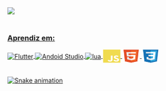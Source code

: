 <div>
  <a href="https://github.com/Cleiton2017">
  <img height="180em" src="https://github-readme-stats.vercel.app/api?username=Cleiton2017&show_icons=true&theme=tokyonight&include_all_commits=true&count_private=true"/>
      <!-- <img height="180em" src="https://github-readme-stats.vercel.app/api/top-langs/?username=Cleiton2017&layout=compact&langs_count=6&theme=tokyonight"/> -->
</div>
<div style="display: inline_block">
  <br>
  <h3 class="">Aprendiz em:</h2>
  <img align="center" alt="Flutter" height="30" width="40" src="https://cdn.jsdelivr.net/gh/devicons/devicon/icons/flutter/flutter-original.svg" />
  <img align="center" alt="Andoid Studio" height="30" width="40"src="https://cdn.jsdelivr.net/gh/devicons/devicon/icons/android/android-original.svg" />
  <img align="center" alt="lua" height="30" width="40" src="https://cdn.jsdelivr.net/gh/devicons/devicon/icons/lua/lua-original-wordmark.svg" />
  <img align="center" alt="Js" height="30" width="40" src="https://raw.githubusercontent.com/devicons/devicon/master/icons/javascript/javascript-plain.svg">
  <img align="center" alt="HTML" height="30" width="40" src="https://raw.githubusercontent.com/devicons/devicon/master/icons/html5/html5-original.svg">
  <img align="center" alt="CSS" height="30" width="40" src="https://raw.githubusercontent.com/devicons/devicon/master/icons/css3/css3-original.svg">
</div>
 
 <br>
 
<div> 
  
  ![Snake animation](https://github.com/Cleiton2017/Cleiton2017/blob/output/github-contribution-grid-snake.svg)

</div>
